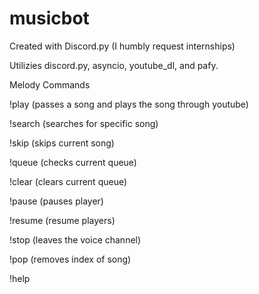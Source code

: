# musicbot

Created with Discord.py (I humbly request internships)

Utilizies discord.py, asyncio, youtube_dl, and pafy.

Melody Commands

!play (passes a song and plays the song through youtube)

!search (searches for specific song)

!skip (skips current song)

!queue  (checks current queue)

!clear (clears current queue)

!pause  (pauses player)

!resume (resume players)

!stop (leaves the voice channel)

!pop  (removes index of song)

!help 
